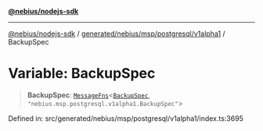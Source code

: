 [**@nebius/nodejs-sdk**](../../../../../../README.md)

---

[@nebius/nodejs-sdk](../../../../../../README.md) / [generated/nebius/msp/postgresql/v1alpha1](../README.md) / BackupSpec

# Variable: BackupSpec

> **BackupSpec**: [`MessageFns`](../../../../../../runtime/protos/core/interfaces/MessageFns.md)\<[`BackupSpec`](../interfaces/BackupSpec.md), `"nebius.msp.postgresql.v1alpha1.BackupSpec"`\>

Defined in: src/generated/nebius/msp/postgresql/v1alpha1/index.ts:3695
